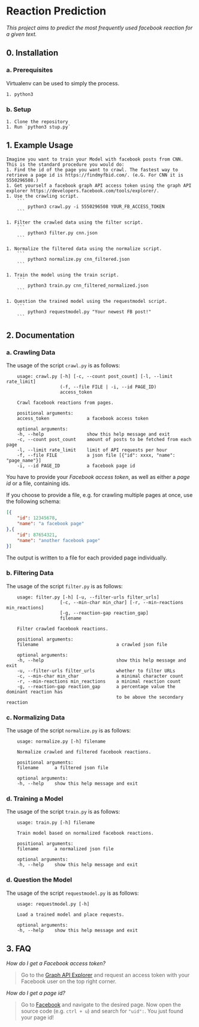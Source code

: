 # Reaction Prediction
*This project aims to predict the most frequently used facebook reaction for a given text.*

## 0. Installation
### a. Prerequisites
Virtualenv can be used to simply the process.

    1. python3

### b. Setup

    1. Clone the repository
    1. Run `python3 stup.py`

## 1. Example Usage

    Imagine you want to train your Model with facebook posts from CNN. This is the standard procedure you would do:
    1. Find the id of the page you want to crawl. The fastest way to retrieve a page id is https://findmyfbid.com/. (e.G. For CNN it is 5550296508.)
    1. Get yourself a facebook graph API access token using the graph API explorer https://developers.facebook.com/tools/explorer/.
    1. Use the crawling script.
        ```
            python3 crawl.py -i 5550296508 YOUR_FB_ACCESS_TOKEN
        ```

    1. Filter the crawled data using the filter script.
        ```
            python3 filter.py cnn.json
        ```

    1. Normalize the filtered data using the normalize script.
        ```
            python3 normalize.py cnn_filtered.json
        ```

    1. Train the model using the train script.
        ```
            python3 train.py cnn_filtered_normalized.json
        ```
        
    1. Question the trained model using the requestmodel script.
        ```
            python3 requestmodel.py "Your newest FB post!"
        ```

## 2. Documentation

### a. Crawling Data

The usage of the script `crawl.py` is as follows:
```
    usage: crawl.py [-h] [-c, --count post_count] [-l, --limit rate_limit]
                    (-f, --file FILE | -i, --id PAGE_ID)
                    access_token

    Crawl facebook reactions from pages.

    positional arguments:
    access_token              a facebook access token

    optional arguments:
    -h, --help                show this help message and exit
    -c, --count post_count    amount of posts to be fetched from each page
    -l, --limit rate_limit    limit of API requests per hour
    -f, --file FILE           a json file [{"id": xxxx, "name": "page_name"}]
    -i, --id PAGE_ID          a facebook page id
```

You have to provide your *Facebook access token*, as well as either a *page id* or a file, containing ids.

If you choose to provide a file, e.g. for crawling multiple pages at once, use the following schema:
```json
[{
    "id": 12345678,
    "name": "a facebook page"
},{
    "id": 87654321,
    "name": "another facebook page"
}]
```

The output is written to a file for each provided page individually.

### b. Filtering Data

The usage of the script `filter.py` is as follows:
```
    usage: filter.py [-h] [-u, --filter-urls filter_urls]
                    [-c, --min-char min_char] [-r, --min-reactions min_reactions]
                    [-g, --reaction-gap reaction_gap]
                    filename

    Filter crawled facebook reactions.

    positional arguments:
    filename                             a crawled json file

    optional arguments:
    -h, --help                           show this help message and exit
    -u, --filter-urls filter_urls        whether to filter URLs
    -c, --min-char min_char              a minimal character count
    -r, --min-reactions min_reactions    a minimal reaction count
    -g, --reaction-gap reaction_gap      a percentage value the dominant reaction has 
                                         to be above the secondary reaction
```

### c. Normalizing Data

The usage of the script `normalize.py` is as follows:
```
    usage: normalize.py [-h] filename

    Normalize crawled and filtered facebook reactions.

    positional arguments:
    filename      a filtered json file

    optional arguments:
    -h, --help    show this help message and exit
```

### d. Training a Model

The usage of the script `train.py` is as follows:
```
    usage: train.py [-h] filename

    Train model based on normalized facebook reactions.

    positional arguments:
    filename      a normalized json file

    optional arguments:
    -h, --help    show this help message and exit
```

### d. Question the Model

The usage of the script `requestmodel.py` is as follows:
```
    usage: requestmodel.py [-h]

    Load a trained model and place requests.

    optional arguments:
    -h, --help    show this help message and exit
```

## 3. FAQ

*How do I get a Facebook access token?*
> Go to the [Graph API Explorer](https://developers.facebook.com/tools/explorer/) and request an access token with your Facebook user on the top right corner.

*How do I get a page id?*
> Go to [Facebook](https://facebook.com) and navigate to the desired page. Now open the source code (e.g. `ctrl + u`) and search for `"uid":`.
> You just found your page id!
